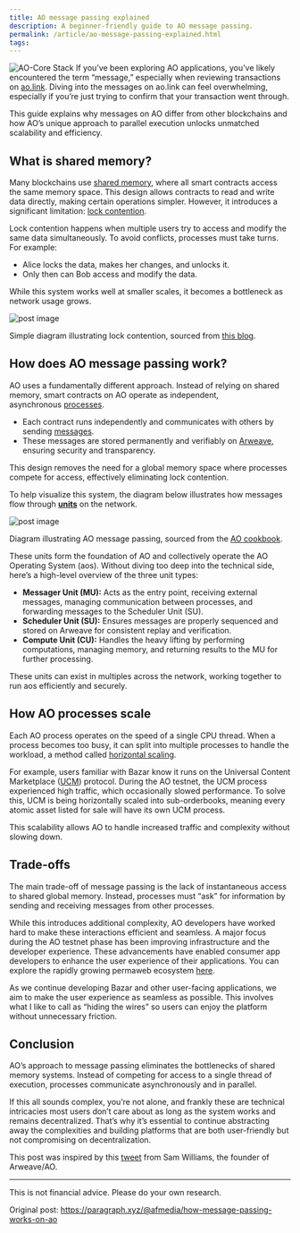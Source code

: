 ```yaml
---
title: AO message passing explained
description: A beginner-friendly guide to AO message passing.
permalink: /article/ao-message-passing-explained.html
tags:
---
```


![AO-Core Stack](/static/images/ao-message-passing-header.webp)
If you’ve been exploring AO applications, you’ve likely encountered the term “message,” especially when reviewing transactions on [ao.link](https://www.ao.link/#/). Diving into the messages on ao.link can feel overwhelming, especially if you’re just trying to confirm that your transaction went through.

This guide explains why messages on AO differ from other blockchains and how AO’s unique approach to parallel execution unlocks unmatched scalability and efficiency.

## What is shared memory?

Many blockchains use [shared memory](https://en.wikipedia.org/wiki/Shared_memory), where all smart contracts access the same memory space. This design allows contracts to read and write data directly, making certain operations simpler. However, it introduces a significant limitation: [lock contention](<https://en.wikipedia.org/wiki/Lock_(computer_science)>).

Lock contention happens when multiple users try to access and modify the same data simultaneously. To avoid conflicts, processes must take turns. For example:

- Alice locks the data, makes her changes, and unlocks it.
- Only then can Bob access and modify the data.

While this system works well at smaller scales, it becomes a bottleneck as network usage grows.

![post image](/static/images/lock-contention.webp)

Simple diagram illustrating lock contention, sourced from [this blog](https://www.geeksforgeeks.org/types-of-locks-in-concurrency-control/).

## How does AO message passing work?

AO uses a fundamentally different approach. Instead of relying on shared memory, smart contracts on AO operate as independent, asynchronous [processes](https://cookbook_ao.g8way.io/concepts/processes.html).

- Each contract runs independently and communicates with others by sending [messages](https://cookbook_ao.g8way.io/concepts/messages.html).
- These messages are stored permanently and verifiably on [Arweave](https://arwiki.arweave.net/#/en/main), ensuring security and transparency.

This design removes the need for a global memory space where processes compete for access, effectively eliminating lock contention.

To help visualize this system, the diagram below illustrates how messages flow through **[units](https://cookbook_ao.g8way.io/concepts/units.html)** on the network.

![post image](/static/images/message-passing.webp)

Diagram illustrating AO message passing, sourced from the [AO cookbook](https://cookbook_ao.g8way.io/concepts/how-it-works.html).

These units form the foundation of AO and collectively operate the AO Operating System (aos). Without diving too deep into the technical side, here’s a high-level overview of the three unit types:

- **Messager Unit (MU):** Acts as the entry point, receiving external messages, managing communication between processes, and forwarding messages to the Scheduler Unit (SU).
- **Scheduler Unit (SU):** Ensures messages are properly sequenced and stored on Arweave for consistent replay and verification.
- **Compute Unit (CU):** Handles the heavy lifting by performing computations, managing memory, and returning results to the MU for further processing.

These units can exist in multiples across the network, working together to run aos efficiently and securely.

## How AO processes scale

Each AO process operates on the speed of a single CPU thread. When a process becomes too busy, it can split into multiple processes to handle the workload, a method called [horizontal scaling](https://en.wikipedia.org/wiki/Scalability#Horizontal_or_scale_out).

For example, users familiar with Bazar know it runs on the Universal Content Marketplace ([UCM](https://bazar.arweave.net/#/docs/overview/introduction)) protocol. During the AO testnet, the UCM process experienced high traffic, which occasionally slowed performance. To solve this, UCM is being horizontally scaled into sub-orderbooks, meaning every atomic asset listed for sale will have its own UCM process.

This scalability allows AO to handle increased traffic and complexity without slowing down.

## Trade-offs

The main trade-off of message passing is the lack of instantaneous access to shared global memory. Instead, processes must “ask” for information by sending and receiving messages from other processes.

While this introduces additional complexity, AO developers have worked hard to make these interactions efficient and seamless. A major focus during the AO testnet phase has been improving infrastructure and the developer experience. These advancements have enabled consumer app developers to enhance the user experience of their applications. You can explore the rapidly growing permaweb ecosystem [here](https://list.weavescan.com/map).

As we continue developing Bazar and other user-facing applications, we aim to make the user experience as seamless as possible. This involves what I like to call as “hiding the wires” so users can enjoy the platform without unnecessary friction.

## Conclusion

AO’s approach to message passing eliminates the bottlenecks of shared memory systems. Instead of competing for access to a single thread of execution, processes communicate asynchronously and in parallel.

If this all sounds complex, you’re not alone, and frankly these are technical intricacies most users don’t care about as long as the system works and remains decentralized. That’s why it’s essential to continue abstracting away the complexities and building platforms that are both user-friendly but not compromising on decentralization.

This post was inspired by this [tweet](https://x.com/samecwilliams/status/1784008697351471154) from Sam Williams, the founder of Arweave/AO.

---

This is not financial advice. Please do your own research.

Original post: https://paragraph.xyz/@afmedia/how-message-passing-works-on-ao
